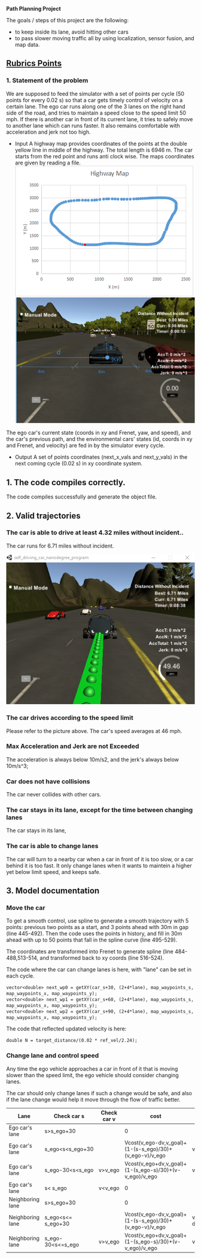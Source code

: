 **Path Planning Project**



The goals / steps of this project are the following:

* to keep inside its lane, avoid hitting other cars
* to pass slower moving traffic all by using localization, sensor fusion, and map data.

## [Rubrics Points](https://review.udacity.com/#!/rubrics/1020/view) 

### 1. Statement of the problem
We are supposed to feed the simulator with a set of points per cycle (50 points for every 0.02 s) so that a car gets timely control of velocity on a certain lane. The ego car runs along one of the 3 lanes on the right hand side of the road, and tries to maintain a speed close to the speed limit 50 mph. If there is another car in front of its current lane, it tries to safely move to another lane which can runs faster. It also remains comfortable with acceleration and jerk not too high.

* Input
A highway map provides coordinates of the points at the double yellow line in middle of the highway. The total length is 6946 m. The car starts from the red point and runs anti clock wise. The maps coordinates are given by reading a file.
![picture alt](report/overview1.png)
![picture alt](report/overview2.png)

The ego car's current state (coords in xy and Frenet, yaw, and speed), and the car's previous path, and the environmental cars' states (id, coords in xy and Frenet, and velocity) are fed in by the simulator every cycle.

* Output
A set of points coordinates (next_x_vals and next_y_vals) in the next coming cycle (0.02 s) in xy coordinate system.

## 1. The code compiles correctly.
The code compiles successfully and generate the object file.

## 2. Valid trajectories
### The car is able to drive at least 4.32 miles without incident..

The car runs for 6.71 miles without incident.

![picture alt](report/runfor6miles.png)


### The car drives according to the speed limit
Please refer to the picture above. The car's speed averages at 46 mph.

### Max Acceleration and Jerk are not Exceeded
The acceleration is always below 10m/s2, and the jerk's always below 10m/s^3;

### Car does not have collisions
The car never collides with other cars.

### The car stays in its lane, except for the time between changing lanes
The car stays in its lane, 

### The car is able to change lanes
The car will turn to a nearby car when a car in front of it is too slow, or a car behind it is too fast. It only change lanes when it wants to maintein a higher yet below limit speed, and keeps safe.

## 3. Model documentation
###  Move the car 
To get a smooth control, use spline to generate a smooth trajectory with 5 points: previous two points as a start, and 3 points ahead with 30m in gap (line 445-492). Then the code uses the points in history, and fill in 30m ahead with up to 50 points that fall in the spline curve (line 495-529). 

The coordinates are transformed into Frenet to generate spline (line 484-488,513-514, and transformed back to xy coords (line 516-524).

The code where the car can change lanes is here, with "lane" can be set in each cycle.
```
vector<double> next_wp0 = getXY(car_s+30, (2+4*lane), map_waypoints_s, map_waypoints_x, map_waypoints_y);
vector<double> next_wp1 = getXY(car_s+60, (2+4*lane), map_waypoints_s, map_waypoints_x, map_waypoints_y);
vector<double> next_wp2 = getXY(car_s+90, (2+4*lane), map_waypoints_s, map_waypoints_x, map_waypoints_y);
```
The code that reflected updated velocity is here:
```
double N = target_distance/(0.02 * ref_vel/2.24);  
```

### Change lane and control speed
Any time the ego vehicle approaches a car in front of it that is moving slower than the speed limit, the ego vehicle should consider changing lanes.

The car should only change lanes if such a change would be safe, and also if the lane change would help it move through the flow of traffic better. 

Lane | Check car s | Check car v | cost                | Action
-----|-------------|-------------|---------------------|-----------|
Ego car's lane | s>s_ego+30 |    | 0                   |           |
Ego car's lane   | s_ego<s<s_ego+30 |      | Vcost(v_ego-dv,v_goal)+(1-(s-s_ego)/30)+(v_ego-v)/v_ego| v_ego-=dv |
Ego car's lane   | s_ego-30<s<s_ego | v>v_ego | Vcost(v_ego+dv,v_goal)+(1-(s_ego-s)/30)+(v-v_ego)/v_ego| v_ego+=dv |
Ego car's lane   | s< s_ego | v<v_ego | 0 |     |
Neighboring lane | s>s_ego+30 |    | 0                   |           |
Neighboring lane | s_ego<s<= s_ego+30 |     | Vcost(v_ego-dv,v_goal)+(1-(s-s_ego)/30)+(v_ego-v)/v_ego | v_ego-= dv |
Neighboring lane | s_ego-30<s<=s_ego  | v>v_ego | Vcost(v_ego+dv,v_goal)+(1-(s_ego-s)/30)+(v-v_ego)/v_ego | v_ego+=dv|

 
